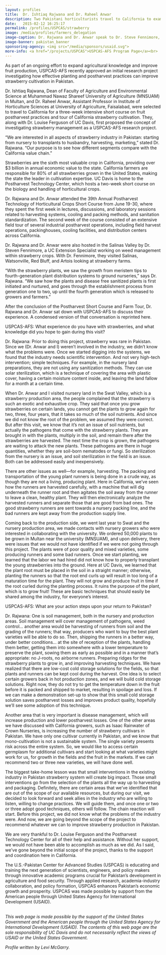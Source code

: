 ```yaml
---
layout: profiles
title:  Dr. Ishtiaq Rajwana and Dr. Raheel Anwar
description: Two Pakistani horticulturists travel to California to examine postharvest practices and strawberry cultivation.
date:   2015-02-12 16:25:17
permalink: /profiles/USPCAS/strawberry
image: /media/profiles/farmers_delegation
image-caption: Dr. Rajwana and Dr. Anwar speak to Dr. Steve Fennimore, UC Extension Specialist, and examine strawberry fields.
image-banner: pakistan_banner
sponsoring-agency: <img src="/media/sponsors/usaid.svg">
more-info: <a href="/projects/USPCAS">USPCAS-AFS Program Page</a><br>
---
```

As part of an ongoing effort to expand agricultural knowledge and improve fruit production, USPCAS-AFS recently approved an initial research project investigating how effective planting and postharvest practices can improve strawberry cultivation in Pakistan. <br>

Dr. Ishtiaq Rajwana, Dean of Faculty of Agriculture and Environmental Science at Muhammad Nawaz Shareef University of Agriculture (MNSUAM) in Multan, and Dr. Raheel Anwar, Assistant Professor in Institute of Horticulture Sciences at University of Agriculture, Faisalabad, were selected to travel to California for a three-week intensive short course on fruit postharvest practices and tour of California strawberry cultivation. They, along with Dr. Louise Ferguson of UC Davis, first proposed the concept of investigating strawberry management as a USPCAS-AFS research project. <br>

“We are interested in all aspects of strawberry industry in Pakistan: starting from nursery to transplants to husbandry, harvesting, marketing,” stated Dr. Rajwana. “Our purpose is to see how different segments compare with the California value chain.” <br>

Strawberries are the sixth most valuable crop in California, providing over $3 billion in annual economic value to the state. California farmers are responsible for 80% of all strawberries grown in the United States, making the state the leader in cultivation expertise. UC Davis is home to the Postharvest Technology Center, which hosts a two-week short course on the biology and handling of horticultural crops. <br>

Dr. Rajwana and Dr. Anwar attended the 39th Annual Postharvest Technology of Horticultural Crops Short Course from June 19-30, where they spent the first week in lectures, discussions, and laboratory sessions related to harvesting systems, cooling and packing methods, and sanitation standardization. The second week of the course consisted of an extensive field tour of several industrial postharvest operations, including field harvest operations, packinghouses, cooling facilities, and distribution centers across California. <br>

Dr. Rajwana and Dr. Anwar were also hosted in the Salinas Valley by Dr. Steven Fennimore, a UC Extension Specialist working on weed management within strawberry crops. With Dr. Fennimore, they visited Salinas, Watsonville, Red Bluff, and Artois looking at strawberry farms. <br>

“With the strawberry plants, we saw the growth from meristem tips to fourth-generation plant distribution systems to ground nurseries,” says Dr. Rajwana. “We saw how the plants and disease free sanitized plants is first initiated and nurtured, and goes through the establishment process from generation one to two, up until the fourth generation which is released to growers and farmers.” <br>

After the conclusion of the Postharvest Short Course and Farm Tour, Dr. Rajwana and Dr. Anwar sat down with USPCAS-AFS to discuss their experience. A condensed version of that conversation is reprinted here. <br>

USPCAS-AFS: What experience do you have with strawberries, and what knowledge did you hope to gain during this visit? <br>

Dr. Rajwana: Prior to doing this project, strawberry was rare in Pakistan. Since we (Dr. Anwar and I) weren’t involved in the industry, we didn’t know what the problems were. Once we started digging into the systems, we found that the industry needs scientific intervention. And not very high-tech intervention; simple techniques. For example, in the nursery land preparations, they are not using any sanitization methods. They can use solar sterilization, which is a technique of covering the area with plastic cover, having a certain moisture content inside, and leaving the land fallow for a month at a certain time. <br>

When Dr. Anwar and I visited nursery land in the Swat Valley, which is a strawberry production area, the people complained that the strawberry is such an exotic and exhaustive crop. They said that once you grow strawberries on certain lands, you cannot get the plants to grow again for two, three, four years, that it takes so much of the soil nutrients. And since we did not know the root of the problem, we assumed they were correct. But after this visit, we know that it’s not an issue of soil nutrients, but actually the pathogens that come with the strawberry plants. They are brought in with the plants, multiply in the soil, and remain there after the strawberries are harvested. The next time the crop is grown, the pathogens are waiting to attack the new plants. These pathogens are there in huge quantities, whether they are soil-born nematodes or fungi. So sterilization from the nursery is an issue, and soil sterilization in the field is an issue. Both can be addressed easily and inexpensively. <br>

There are other issues as well—for example, harvesting. The packing and transportation of the young plant runners is being done in a crude way, as though they are not a living, producing plant. Here in California, we’ve seen how the runners are harvested carefully, with a machine that will dig underneath the runner root and then agitates the soil away from the runner to leave a clean, healthy plant. They will then electronically analyze the harvested runners and separate those that are good from bad ones. The good strawberry runners are sent towards a nursery packing line, and the bad runners are kept away from the production supply line. <br>

Coming back to the production side, we went last year to Swat and the nursery production area, we made contacts with nursery growers who were interested in collaborating with the university. We ordered 50,000 plants to be grown in Multan near the university (MNSUAM), and upon delivery, there were issues that we would not have identified if we were not going through this project. The plants were of poor quality and mixed varieties, some producing runners and some bad runners. Once we start planting, we learned that the labor we had hired did not know how to properly transplant the young strawberries into the ground. Here at UC Davis, we learned that the plant root must be placed in the soil in a straight manner; otherwise, planting the runners so that the root end curls up will result in too long of a maturation time for the plant. They will not grow and produce fruit in time if the root curled during the planting process. It ruins the purpose of the plant, which is to grow fruit! These are basic techniques that should easily be shared among the industry, for everyone’s interest. <br>

USPCAS-AFS: What are your action steps upon your return to Pakistan? <br>

Dr. Rajwana: One is soil management, both in the nursery and production areas. Soil management will cover management of pathogens, weed control… another area would be harvesting of runners from soil and the grading of the runners; that way, producers who want to buy the best plant varieties will be able to do so. Then, shipping the runners in a better way, under better conditions… at the site of reception of the plants, handling them better, getting them into somewhere with a lower temperature to preserve the plant, sowing them as early as possible and in a manner that’s appropriate: no J-roots, no airborne runners. Preparing ridges for the strawberry plants to grow in, and improving harvesting techniques. We have realized that there are low-cost cold storage solutions for the fields, so that plants and runners can be kept cool during the harvest. One idea is to select certain growers back in hot production zones, and we will build cold storage solutions. Right now, they do not try to get the temperature down in the fruit before it is packed and shipped to market, resulting in spoilage and loss. If we can make a demonstration set-up to show that this small cold storage solution saves postharvest losses and improves product quality, hopefully we’ll see some adoption of this technique. <br>

Another area that is very important is disease management, which will increase production and lower postharvest losses. One of the other areas we have discussed with California growers, such as Isaac Rainwater of Crown Nurseries, is increasing the number of strawberry cultivars in Pakistan. We have only one cultivar currently in Pakistan, and we know that mono-cultivation is not a sustainable system. The single variety presents risk across the entire system. So, we would like to access certain germplasm for additional cultivars and start looking at what varieties might work for us, for growth in the fields and the fruit in the markets. If we can recommend two or three new varieties, we will have done well. <br>

The biggest take-home lesson was that small interventions in the existing industry in Pakistan strawberry system will create big impact. Those small interventions go from the selection of the plants all the way up to harvesting and packaging. Definitely, there are certain areas that we’ve identified that are out of the scope of our available resources, but during our visit, we decided to look forward and seek allies in the industry who are willing to listen, willing to change practices. We will guide them, and once one or two or three adopt good techniques, others will follow. The chain reaction will start. Before this project, we did not know what the problems of the industry were. And now, we are going beyond the scope of the project to recommend whatever we can to improve strawberry production in Pakistan. <br>

We are very thankful to Dr. Louise Ferguson and the Postharvest Technology Center for all of their help and assistance. Without her support, we would not have been able to accomplish as much as we did. As I said, we’ve gone beyond the initial scope of the project, thanks to the support and coordination here in California. <br>


The U.S.-Pakistan Center for Advanced Studies (USPCAS) is educating and training the next generation of scientists, engineers, and policy makers through innovative academic programs crucial for Pakistan’s development in agriculture and food security. Through applied research, academia-industry collaboration, and policy formation, USPCAS enhances Pakistan’s economic growth and prosperity. USPCAS was made possible by support from the American people through United States Agency for International Development (USAID). <br>
<br>

<i>This web page is made possible by the support of the United States Government and the American people through the United States Agency for International Development (USAID). The contents of this web page are the sole responsibility of UC Davis and do not necessarily reflect the views of USAID or the United States Government.</i><br>

<p><i>Profile written by Levi McGarry.</i></p>
